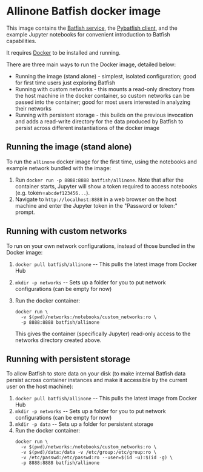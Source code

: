 # Allinone Batfish docker image

This image contains the [Batfish service][bf], the [Pybatfish client][pybf], and the example
Jupyter notebooks for convenient introduction to Batfish capabilities.

It requires [Docker][docker] to be installed and running.

There are three main ways to run the Docker image, detailed below:
* Running the image (stand alone) - simplest, isolated configuration; good for first time users just exploring Batfish
* Running with custom networks - this mounts a read-only directory from the host machine in the docker container, so custom networks can be passed into the container; good for most users interested in analyzing their networks
* Running with persistent storage - this builds on the previous invocation and adds a read-write directory for the data produced by Batfish to persist across different instantiations of the docker image

## Running the image (stand alone)

To run the `allinone` docker image for the first time, using the notebooks and example network bundled with the image:

1. Run `docker run -p 8888:8888 batfish/allinone`.  Note that after the container starts, Jupyter will show a token required to access notebooks (e.g. token=`abcdef123456...`).
2. Navigate to `http://localhost:8888` in a web browser on the host machine and enter the Jupyter token in the "Password or token:" prompt.


## Running with custom networks

To run on your own network configurations, instead of those bundled in the Docker image:

1. `docker pull batfish/allinone` -- This pulls the latest image from Docker Hub
2. `mkdir -p networks` -- Sets up a folder for you to put network configurations (can be empty for now)
3. Run the docker container:
    ```
    docker run \
      -v $(pwd)/networks:/notebooks/custom_networks:ro \
      -p 8888:8888 batfish/allinone
    ```

    This gives the container (specifically Jupyter) read-only access to the networks directory created above.

## Running with persistent storage

To allow Batfish to store data on your disk (to make internal Batfish data persist across container instances and make it accessible by the current user on the host machine):

1. `docker pull batfish/allinone` -- This pulls the latest image from Docker Hub
2. `mkdir -p networks` -- Sets up a folder for you to put network configurations (can be empty for now)
3. `mkdir -p data` -- Sets up a folder for persistent storage
4. Run the docker container:
    ```
    docker run \
      -v $(pwd)/networks:/notebooks/custom_networks:ro \
      -v $(pwd)/data:/data -v /etc/group:/etc/group:ro \
      -v /etc/passwd:/etc/passwd:ro --user=$(id -u):$(id -g) \
      -p 8888:8888 batfish/allinone
    ```

[bf]: https://github.com/batfish/batfish
[docker]: https://www.docker.com/get-started
[pybf]: https://github.com/batfish/pybatfish
